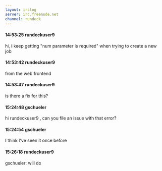 ```yaml
---
layout: irclog
server: irc.freenode.net
channel: rundeck
---
```


#### 14:53:25 rundeckuser9
 hi, i keep getting "num parameter is required" when trying to create a new job 
#### 14:53:42 rundeckuser9
 from the web frontend
#### 14:53:47 rundeckuser9
 is there a fix for this?
#### 15:24:48 gschueler
 hi rundeckuser9 , can you file an issue with that error?
#### 15:24:54 gschueler
 I think I've seen it once before
#### 15:26:18 rundeckuser9
 gschueler: will do
